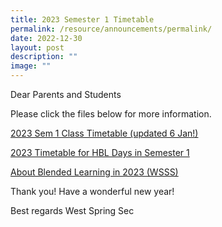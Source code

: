 ```yaml
---
title: 2023 Semester 1 Timetable
permalink: /resource/announcements/permalink/
date: 2022-12-30
layout: post
description: ""
image: ""
---
```


Dear Parents and Students

Please click the files below for more information.

[2023 Sem 1 Class Timetable (updated 6 Jan!)](/files/2023%20Sem%201%20Class%20Timeable%20(updated).pdf)

[2023 Timetable for HBL Days in Semester 1](/files/2023%20Timetable%20for%20HBL%20days%20(Semester%201).pdf)

[About Blended Learning in 2023 (WSSS)](/files/About%20Blended%20Learning%20in%202023%20(WSSS).pdf)

Thank you!
Have a wonderful new year!

Best regards
West Spring Sec